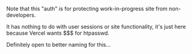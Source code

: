 Note that this "auth" is for protecting work-in-progress site from non-developers.

It has nothing to do with user sessions or site functionality, it's just here because Vercel wants $$$ for htpasswd.

Definitely open to better naming for this…
